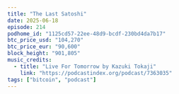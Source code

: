 ```yaml
---
title: "The Last Satoshi"
date: 2025-06-18
episode: 214
podhome_id: "1125cd57-22ee-48d9-bcdf-230bd4da7b17"
btc_price_usd: "104,270"
btc_price_eur: "90,600"
block_height: "901,805"
music_credits:
  - title: "Live For Tomorrow by Kazuki Tokaji"
    link: "https://podcastindex.org/podcast/7363035"
tags: ["bitcoin", "podcast"]
---
```

